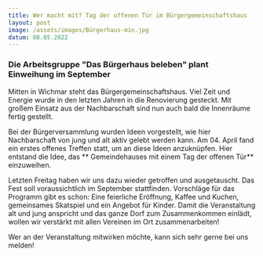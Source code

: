 ```yaml
---
title: Wer macht mit? Tag der offenen Tür im Bürgergemeinschaftshaus
layout: post
image: /assets/images/Bürgerhaus-min.jpg
datum: 08.05.2022
---
```


### Die Arbeitsgruppe "Das Bürgerhaus beleben" plant  Einweihung im September
Mitten in Wichmar steht das Bürgergemeinschaftshaus. Viel Zeit und Energie wurde in den letzten Jahren in die Renovierung gesteckt.
Mit großem Einsatz aus der Nachbarschaft sind nun auch bald die Innenräume fertig gestellt.

Bei der Bürgerversammlung wurden Ideen vorgestellt, wie hier Nachbarschaft von jung und alt aktiv gelebt werden kann.
Am 04. April fand ein  erstes offenes Treffen statt, um an diese Ideen anzuknüpfen. Hier entstand die Idee, das ** Gemeindehauses mit einem Tag der offenen Tür** einzuweihen.

Letzten Freitag haben wir uns dazu wieder getroffen und ausgetauscht. Das Fest soll voraussichtlich im September stattfinden. Vorschläge für das Programm gibt es schon: Eine feierliche Eröffnung, Kaffee und Kuchen, gemeinsames Skatspiel und ein Angebot für Kinder. Damit die Veranstaltung alt und jung anspricht und das ganze Dorf zum Zusammenkommen einlädt, wollen wir verstärkt mit allen Vereinen im Ort zusammenarbeiten!

Wer an der Veranstaltung mitwirken möchte, kann sich sehr gerne bei uns melden!
